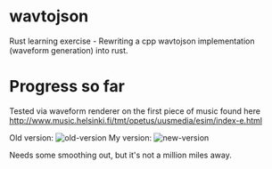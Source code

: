 # wavtojson
Rust learning exercise - Rewriting a cpp wavtojson implementation (waveform generation) into rust. 

# Progress so far
Tested via waveform renderer on the first piece of music found here http://www.music.helsinki.fi/tmt/opetus/uusmedia/esim/index-e.html

Old version:
![old-version](https://user-images.githubusercontent.com/7237525/36185358-8abd8336-1130-11e8-9655-26ec63c395d7.png)
My version:
![new-version](https://user-images.githubusercontent.com/7237525/36185337-70adb5b0-1130-11e8-983f-bf59144cd18d.png)

Needs some smoothing out, but it's not a million miles away.
